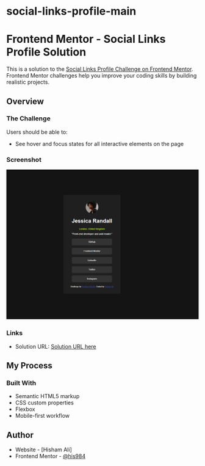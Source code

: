 # social-links-profile-main

# Frontend Mentor - Social Links Profile Solution

This is a solution to the [Social Links Profile Challenge on Frontend Mentor](https://www.frontendmentor.io/challenges/social-links-profile-UG32l9m6dQ). Frontend Mentor challenges help you improve your coding skills by building realistic projects.


## Overview

### The Challenge

Users should be able to:

- See hover and focus states for all interactive elements on the page

### Screenshot

![Screenshot](./Screenshot.png)

### Links

- Solution URL: [Solution URL here](https://github.com/his984/social-links-profile-main)


## My Process

### Built With

- Semantic HTML5 markup
- CSS custom properties
- Flexbox
- Mobile-first workflow

## Author

- Website - [Hisham Ali]
- Frontend Mentor - [@his984](https://www.frontendmentor.io/profile/his984)

